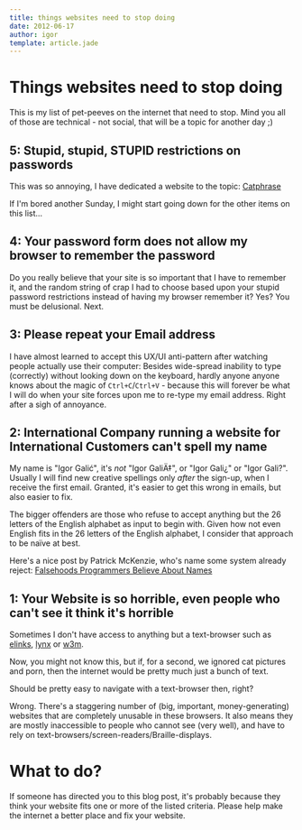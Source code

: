 ```yaml
---
title: things websites need to stop doing
date: 2012-06-17
author: igor
template: article.jade
---
```


# Things websites need to stop doing

This is my list of pet-peeves on the internet that need to stop.
Mind you all of those are technical - not social, that will be a topic for another day ;)

## 5: Stupid, stupid, STUPID restrictions on passwords

This was so annoying, I have dedicated a website to the topic: [Catphrase](http://catphrase.org/)

If I'm bored another Sunday, I might start going down for the other items on this list…

## 4: Your password form does not allow my browser to remember the password

Do you really believe that your site is so important that I have to remember it, and the random string of crap I had to choose based upon your stupid password restrictions instead of having my browser remember it? Yes? You must be delusional. Next.

## 3: Please repeat your Email address

I have almost learned to accept this UX/UI anti-pattern after watching people actually use their computer:
Besides wide-spread inability to type (correctly) without looking down on the keyboard, hardly anyone anyone knows about the magic of `Ctrl+C`/`Ctrl+V` - because this will forever be what I will do when your site forces upon me to re-type my email address.
Right after a sigh of annoyance.

## 2: International Company running a website for International Customers can't spell my name

My name is "Igor Galić", it's *not* "Igor GaliÄ‡", or "Igor Gali¿" or "Igor Gali?".
Usually I will find new creative spellings only *after* the sign-up, when I receive the first email.
Granted, it's easier to get this wrong in emails, but also easier to fix.

The bigger offenders are those who refuse to accept anything but the 26 letters of the English alphabet as input to begin with.
Given how not even English fits in the 26 letters of the English alphabet, I consider that approach to be naïve at best.

Here's a nice post by Patrick McKenzie, who's name some system already reject: [Falsehoods Programmers Believe About Names](http://www.kalzumeus.com/2010/06/17/falsehoods-programmers-believe-about-names/ "Falsehoods Programmers Believe About Names")

## 1: Your Website is so horrible, even people who can't see it think it's horrible

Sometimes I don't have access to anything but a text-browser such as [elinks](http://elinks.or.cz/), [lynx](http://lynx.isc.org/) or [w3m](http://w3m.sourceforge.net/).

Now, you might not know this, but if, for a second, we ignored cat pictures and porn, then the internet would be pretty much just a bunch of text.

Should be pretty easy to navigate with a text-browser then, right?

Wrong. There's a staggering number of (big, important, money-generating) websites that are completely unusable in these browsers.
It also means they are mostly inaccessible to people who cannot see (very well), and have to rely on text-browsers/screen-readers/Braille-displays.

# What to do?

If someone has directed you to this blog post, it's probably because they think your website fits one or more of the listed criteria.
Please help make the internet a better place and fix your website.
